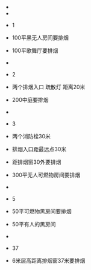 -     
    
-     
    
-   1  
    
-   100平黑无人房间要排烟  
    
-   100平歌舞厅要排烟  
    
-     
    
-   2  
    
-   两个排烟入口 疏散灯 距离20米  
    
-   200中庭要排烟  
    
-     
    
-   3  
    
-   两个消防栓30米  
    
-   排烟入口距最远点30米  
    
-   距排烟窗30外要排烟  
    
-   300平无人可燃物房间要排烟  
    
-     
    
-   5  
    
-   50平可燃物黑房间要排烟  
    
-   50平有人的黑房间  
    
-     
    
-   37  
    
-   6米层高距离排烟窗37米要排烟